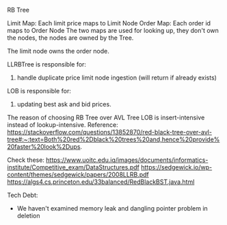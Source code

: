 RB Tree

Limit Map: Each limit price maps to Limit Node
Order Map: Each order id maps to Order Node
The two maps are used for looking up, they don't own the nodes, the nodes are owned by the Tree.

The limit node owns the order node.

LLRBTree is responsible for:
1. handle duplicate price limit node ingestion (will return if already exists)

LOB is responsible for:
1. updating best ask and bid prices.

The reason of choosing RB Tree over AVL Tree
LOB is insert-intensive instead of lookup-intensive.
Reference: https://stackoverflow.com/questions/13852870/red-black-tree-over-avl-tree#:~:text=Both%20red%2Dblack%20trees%20and,hence%20provide%20faster%20look%2Dups.



Check these:
https://www.uoitc.edu.iq/images/documents/informatics-institute/Competitive_exam/DataStructures.pdf
https://sedgewick.io/wp-content/themes/sedgewick/papers/2008LLRB.pdf
https://algs4.cs.princeton.edu/33balanced/RedBlackBST.java.html



Tech Debt:
- We haven't examined memory leak and dangling pointer problem in deletion